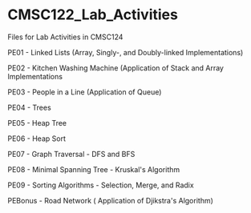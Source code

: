 # CMSC122_Lab_Activities
Files for Lab Activities in CMSC124

PE01 - Linked Lists (Array, Singly-, and Doubly-linked Implementations)

PE02 - Kitchen Washing Machine (Application of Stack and Array Implementations

PE03 - People in a Line (Application of Queue)

PE04 - Trees

PE05 - Heap Tree

PE06 - Heap Sort

PE07 - Graph Traversal - DFS and BFS

PE08 - Minimal Spanning Tree - Kruskal's Algorithm

PE09 - Sorting Algorithms - Selection, Merge, and Radix

PEBonus - Road Network ( Application of Djikstra's Algorithm)
